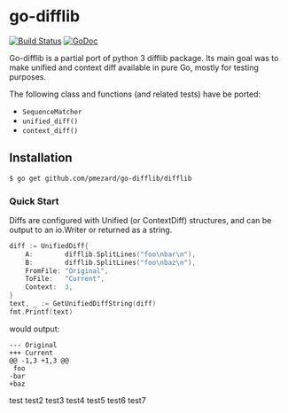 go-difflib
==========

[![Build Status](https://travis-ci.org/pmezard/go-difflib.png?branch=master)](https://travis-ci.org/pmezard/go-difflib)
[![GoDoc](https://godoc.org/github.com/pmezard/go-difflib/difflib?status.svg)](https://godoc.org/github.com/pmezard/go-difflib/difflib)

Go-difflib is a partial port of python 3 difflib package. Its main goal
was to make unified and context diff available in pure Go, mostly for
testing purposes.

The following class and functions (and related tests) have be ported:

* `SequenceMatcher`
* `unified_diff()`
* `context_diff()`

## Installation

```bash
$ go get github.com/pmezard/go-difflib/difflib
```

### Quick Start

Diffs are configured with Unified (or ContextDiff) structures, and can
be output to an io.Writer or returned as a string.

```Go
diff := UnifiedDiff{
    A:        difflib.SplitLines("foo\nbar\n"),
    B:        difflib.SplitLines("foo\nbaz\n"),
    FromFile: "Original",
    ToFile:   "Current",
    Context:  3,
}
text, _ := GetUnifiedDiffString(diff)
fmt.Printf(text)
```

would output:

```
--- Original
+++ Current
@@ -1,3 +1,3 @@
 foo
-bar
+baz
```



test
test2
test3
test4
test5
test6
test7



























